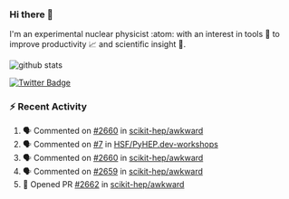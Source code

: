 ### Hi there 👋 

I'm an experimental nuclear physicist :atom: with an interest in tools :wrench: to improve productivity :chart_with_upwards_trend: and scientific insight :telescope:.

![github stats](https://github-readme-stats.vercel.app/api?username=agoose77&show_icons=true&hide_rank=true&hide_title=true&bg_color=30,e76445,904e95&text_color=efe3ec&icon_color=efe3ec)
<!--
**agoose77/agoose77** is a ✨ _special_ ✨ repository because its `README.md` (this file) appears on your GitHub profile.

Here are some ideas to get you started:

- 🔭 I’m currently working on ...
- 🌱 I’m currently learning ...
- 👯 I’m looking to collaborate on ...
- 🤔 I’m looking for help with ...
- 💬 Ask me about ...
- 📫 How to reach me: ...
- 😄 Pronouns: ...
- ⚡ Fun fact: ...
-->

[![Twitter Badge](https://img.shields.io/twitter/follow/agoose77?style=flat-square&logo=Twitter&logoColor=white&color=cornflowerblue)](https://twitter.com/agoose77)

### :zap: Recent Activity

<!--START_SECTION:activity-->
1. 🗣 Commented on [#2660](https://github.com/scikit-hep/awkward/pull/2660#issuecomment-1686793020) in [scikit-hep/awkward](https://github.com/scikit-hep/awkward)
2. 🗣 Commented on [#7](https://github.com/HSF/PyHEP.dev-workshops/issues/7#issuecomment-1686604971) in [HSF/PyHEP.dev-workshops](https://github.com/HSF/PyHEP.dev-workshops)
3. 🗣 Commented on [#2660](https://github.com/scikit-hep/awkward/pull/2660#issuecomment-1686294579) in [scikit-hep/awkward](https://github.com/scikit-hep/awkward)
4. 🗣 Commented on [#2659](https://github.com/scikit-hep/awkward/pull/2659#issuecomment-1686247621) in [scikit-hep/awkward](https://github.com/scikit-hep/awkward)
5. 💪 Opened PR [#2662](https://github.com/scikit-hep/awkward/pull/2662) in [scikit-hep/awkward](https://github.com/scikit-hep/awkward)
<!--END_SECTION:activity-->
